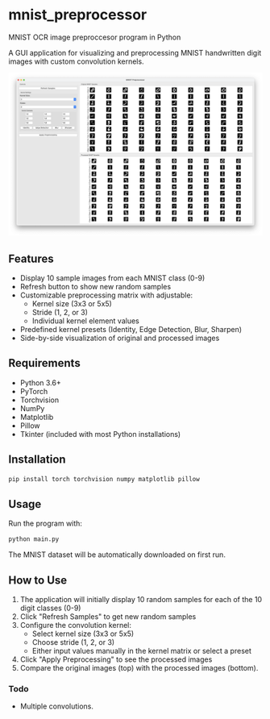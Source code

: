 # mnist_preprocessor

MNIST OCR image preproccesor program in Python

A GUI application for visualizing and preprocessing MNIST handwritten digit images with custom convolution kernels.

![screenshot](screenshot.png)

## Features

- Display 10 sample images from each MNIST class (0-9)
- Refresh button to show new random samples
- Customizable preprocessing matrix with adjustable:
  - Kernel size (3x3 or 5x5)
  - Stride (1, 2, or 3)
  - Individual kernel element values
- Predefined kernel presets (Identity, Edge Detection, Blur, Sharpen)
- Side-by-side visualization of original and processed images

## Requirements

- Python 3.6+
- PyTorch
- Torchvision
- NumPy
- Matplotlib
- Pillow
- Tkinter (included with most Python installations)

## Installation

```bash
pip install torch torchvision numpy matplotlib pillow
```

## Usage

Run the program with:

```bash
python main.py
```

The MNIST dataset will be automatically downloaded on first run.

## How to Use

1. The application will initially display 10 random samples for each of the 10 digit classes (0-9)
2. Click "Refresh Samples" to get new random samples
3. Configure the convolution kernel:
   - Select kernel size (3x3 or 5x5)
   - Choose stride (1, 2, or 3)
   - Either input values manually in the kernel matrix or select a preset
4. Click "Apply Preprocessing" to see the processed images
5. Compare the original images (top) with the processed images (bottom).

### Todo

- Multiple convolutions.

